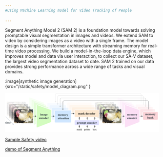 ```yaml
---
#Using Machine Learning model for Video Tracking of People

---
```



Segment Anything Model 2 (SAM 2) is a foundation model towards solving promptable visual segmentation in images and videos. We extend SAM to video by considering images as a video with a single frame. The model design is a simple transformer architecture with streaming memory for real-time video processing. We build a model-in-the-loop data engine, which improves model and data via user interaction, to collect our SA-V dataset, the largest video segmentation dataset to date. SAM 2 trained on our data provides strong performance across a wide range of tasks and visual domains.

:image[synthetic image generation]{src="/static/safety/model_diagram.png" }

![Open side bar](https://github.com/kaveerh/bedrock-mining-demo/blob/main//static/safety/model_diagram.png)


[Sample Safety video](https://ws-assets-prod-iad-r-pdx-f3b3f9f1a7d6a3d0.s3.us-west-2.amazonaws.com/761eaa28-7624-432c-9c2e-0b1b6c4bd953/workerzonedetection.mp4  "Sample Safety video")




[demo of Segment Anything ](https://sam2.metademolab.com/)
